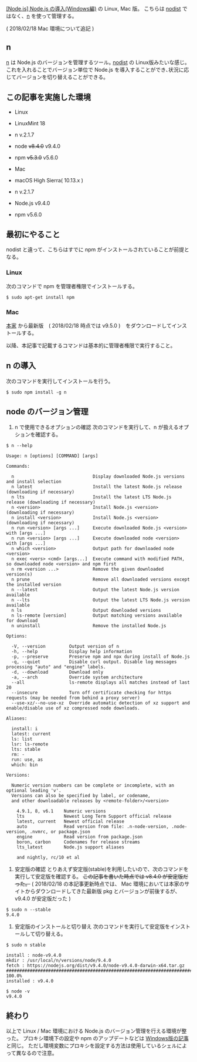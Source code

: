 [[Node.js] Node.js の導入(Windows編)](http://qiita.com/ksh-fthr/items/fc8b015a066a36a40dc2) の Linux, Mac 版。
こちらは [nodist](https://github.com/marcelklehr/nodist) ではなく、[n](https://github.com/tj/n) を使って管理する。

( 2018/02/18 Mac 環境について追記 )

## n
[n](https://github.com/tj/n) は Node.js のバージョンを管理するツール｡ [nodist](https://github.com/marcelklehr/nodist) の Linux版みたいな感じ。
これを入れることでバージョン単位で Node.js を導入することができ､状況に応じてバージョンを切り替えることができる｡

## この記事を実施した環境
* Linux
 * LinuxMint 18
 * n v.2.1.7
 * node ~~v8.4.0~~ v9.4.0
 * npm ~~v5.3.0~~ v5.6.0

* Mac
 * macOS High Sierra( 10.13.x )
 * n v.2.1.7
 * Node.js v9.4.0
 * npm v5.6.0
 
## 最初にやること
nodist と違って、こちらはすでに npm がインストールされていることが前提となる。

### Linux
次のコマンドで npm を管理者権限でインストールする。

```bash:npmのインストール
$ sudo apt-get install npm
```

### Mac
[本家](https://nodejs.org/ja/) から最新版　( 2018/02/18 時点では v9.5.0 )　をダウンロードしてインストールする。

以降、本記事で記載するコマンドは基本的に管理者権限で実行すること。

## n の導入
次のコマンドを実行してインストールを行う。

```bash:nのインストール
$ sudo npm install -g n
```

## node のバージョン管理

1. n で使用できるオプションの確認
次のコマンドを実行して、n が扱えるオプションを確認する。

```bash:nのオプションを確認
$ n --help

Usage: n [options] [COMMAND] [args]

Commands:

  n                              Display downloaded Node.js versions and install selection
  n latest                       Install the latest Node.js release (downloading if necessary)
  n lts                          Install the latest LTS Node.js release (downloading if necessary)
  n <version>                    Install Node.js <version> (downloading if necessary)
  n install <version>            Install Node.js <version> (downloading if necessary)
  n run <version> [args ...]     Execute downloaded Node.js <version> with [args ...]
  n run <version> [args ...]     Execute downloaded node <version> with [args ...]
  n which <version>              Output path for downloaded node <version>
  n exec <vers> <cmd> [args...]  Execute command with modified PATH, so downloaded node <version> and npm first
  n rm <version ...>             Remove the given downloaded version(s)
  n prune                        Remove all downloaded versions except the installed version
  n --latest                     Output the latest Node.js version available
  n --lts                        Output the latest LTS Node.js version available
  n ls                           Output downloaded versions
  n ls-remote [version]          Output matching versions available for download
  n uninstall                    Remove the installed Node.js

Options:

  -V, --version         Output version of n
  -h, --help            Display help information
  -p, --preserve        Preserve npm and npx during install of Node.js
  -q, --quiet           Disable curl output. Disable log messages processing "auto" and "engine" labels.
  -d, --download        Download only
  -a, --arch            Override system architecture
  --all                 ls-remote displays all matches instead of last 20
  --insecure            Turn off certificate checking for https requests (may be needed from behind a proxy server)
  --use-xz/--no-use-xz  Override automatic detection of xz support and enable/disable use of xz compressed node downloads.

Aliases:

  install: i
  latest: current
  ls: list
  lsr: ls-remote
  lts: stable
  rm: -
  run: use, as
  which: bin

Versions:

  Numeric version numbers can be complete or incomplete, with an optional leading 'v'.
  Versions can also be specified by label, or codename,
  and other downloadable releases by <remote-folder>/<version>

    4.9.1, 8, v6.1    Numeric versions
    lts               Newest Long Term Support official release
    latest, current   Newest official release
    auto              Read version from file: .n-node-version, .node-version, .nvmrc, or package.json
    engine            Read version from package.json
    boron, carbon     Codenames for release streams
    lts_latest        Node.js support aliases

    and nightly, rc/10 et al
```

1. 安定版の確認
とりあえず安定版(stable)を利用したいので、次のコマンドを実行して安定版を確認する。
~~この記事を書いた時点では v8.4.0 が安定版だった。~~
( 2018/02/18 の本記事更新時点では、 Mac 環境においては本家のサイトからダウンロードしてきた最新版 pkg とバージョンが前後するが、v9.4.0 が安定版だった )

```bash:安定版を確認
$ sudo n --stable
9.4.0
```

1. 安定版のインストールと切り替え
次のコマンドを実行して安定版をインストールして切り替える。

```bash:安定版のインストールと切り替え
$ sudo n stable

install : node-v9.4.0
mkdir : /usr/local/n/versions/node/9.4.0
fetch : https://nodejs.org/dist/v9.4.0/node-v9.4.0-darwin-x64.tar.gz
######################################################################## 100.0%
installed : v9.4.0

$ node -v
v9.4.0
```

## 終わり
以上で Linux / Mac 環境における Node.js のバージョン管理を行える環境が整った。
プロキシ環境下の設定や npm のアップデートなどは [Windows版の記事](http://qiita.com/ksh-fthr/items/fc8b015a066a36a40dc2) と同じ。
ただし環境変数にプロキシを設定する方法は使用しているシェルによって異なるので注意。
